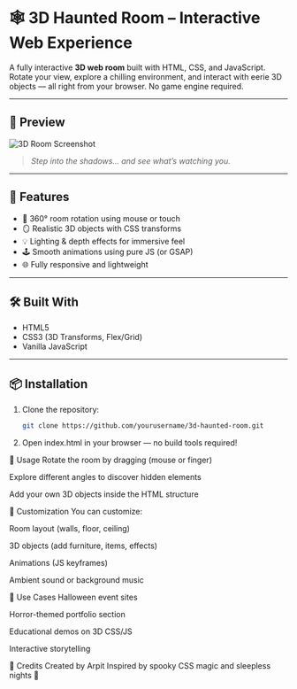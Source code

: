 # 🕸️ 3D Haunted Room – Interactive Web Experience

A fully interactive **3D web room** built with HTML, CSS, and JavaScript. Rotate your view, explore a chilling environment, and interact with eerie 3D objects — all right from your browser. No game engine required.

---

## 📸 Preview

![3D Room Screenshot](https://app.screenclip.com/nMWe)

> *Step into the shadows... and see what’s watching you.*

---

## 🚀 Features

- 🔄 360° room rotation using mouse or touch
- 🪞 Realistic 3D objects with CSS transforms
- 💡 Lighting & depth effects for immersive feel
- 🕹️ Smooth animations using pure JS (or GSAP)
- 🌐 Fully responsive and lightweight

---

## 🛠️ Built With

- HTML5
- CSS3 (3D Transforms, Flex/Grid)
- Vanilla JavaScript  
<!-- Optional: GSAP or other animation libraries -->

---

## 📦 Installation

1. Clone the repository:
   ```bash
   git clone https://github.com/yourusername/3d-haunted-room.git

2. Open index.html in your browser — no build tools required!

🧪 Usage
Rotate the room by dragging (mouse or finger)

Explore different angles to discover hidden elements

Add your own 3D objects inside the HTML structure

🧙 Customization
You can customize:

Room layout (walls, floor, ceiling)

3D objects (add furniture, items, effects)

Animations (JS keyframes)

Ambient sound or background music

🎯 Use Cases
Halloween event sites

Horror-themed portfolio section

Educational demos on 3D CSS/JS

Interactive storytelling


🙌 Credits
Created by Arpit
Inspired by spooky CSS magic and sleepless nights 👻